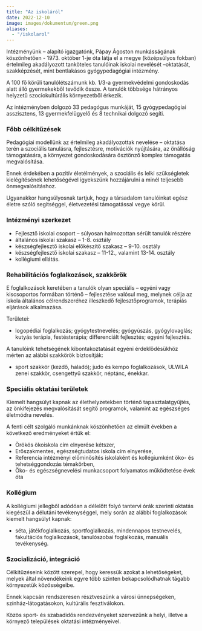 ```yaml
---
title: "Az iskoláról"
date: 2022-12-10
image: images/dokumentum/green.png
aliases:
  - "/iskolarol"
---
```


Intézményünk – alapító igazgatónk, Pápay Ágoston munkásságának köszönhetően - 1973. október 1-je óta látja el a megye (középsúlyos fokban) értelmileg akadályozott tanköteles tanulóinak iskolai nevelését –oktatását, szakképzését, mint bentlakásos gyógypedagógiai intézmény.

A 100 fő körüli tanulólétszámunk kb. 1/3-a gyermekvédelmi gondoskodás alatt álló gyermekekből tevődik össze.
A tanulók többsége hátrányos helyzetű szociokultúrális környezetből érkezik.

Az intézményben dolgozó 33 pedagógus munkáját, 15 gyógypedagógiai asszisztens, 13 gyermekfelügyelő és 8 technikai dolgozó segíti.

### Főbb célkitűzések

Pedagógiai modellünk az értelmileg akadályozottak nevelése – oktatása terén a szociális tanulásra, fejlesztésre, motivációk nyújtására, az önállóság támogatására, a környezet gondoskodására ösztönző komplex támogatás megvalósítása.

Ennek érdekében a pozitív életélmények, a szociális és lelki szükségletek kielégítésének lehetőségével igyekszünk hozzájárulni a minél teljesebb önmegvalósításhoz.

Ugyanakkor hangsúlyosnak tartjuk, hogy a társadalom tanulóinkat egész életre szóló segítséggel, életvezetési támogatással vegye körül.

### Intézményi szerkezet

- Fejlesztő iskolai csoport – súlyosan halmozottan sérült tanulók részére
- általános iskolai szakasz – 1-8. osztály
- készségfejlesztő iskolai előkészítő szakasz – 9-10. osztály
- készségfejlesztő iskolai szakasz – 11-12., valamint 13-14. osztály 
- kollégiumi ellátás.

### Rehabilitációs foglalkozások, szakkörök

E foglalkozások keretében a tanulók olyan speciális – egyéni vagy kiscsoportos formában történő – fejlesztése valósul meg, melynek célja az iskola általános célrendszeréhez illeszkedő fejlesztőprogramok, terápiás eljárások alkalmazása.

Területei: 

- logopédiai foglalkozás; gyógytestnevelés; gyógyúszás, gyógylovaglás; kutyás terápia, festésterápia; differenciált fejlesztés; egyéni fejlesztés.
  
A tanulóink tehetségének kibontakoztatását egyéni érdeklődésükhöz mérten az alábbi szakkörök biztosítják:
- sport szakkör (kezdő, haladó); judo és kempo foglalkozások, ULWILA zenei szakkör, csengettyű szakkör, néptánc, énekkar.

### Speciális oktatási területek

Kiemelt hangsúlyt kapnak az élethelyzetekben történő tapasztalatgyűjtés, az önkifejezés megvalósítását segítő programok, valamint az egészséges életmódra nevelés.

A fenti célt szolgáló munkánknak köszönhetően az elmúlt években a következő eredményeket értük el:

- Örökös ökoiskola cím elnyerése kétszer,
- Erőszakmentes, egészségtudatos iskola cím elnyerése,
- Referencia intézményi előminősítés iskolaként és kollégiumként öko- és tehetséggondozás témakörben,
- Öko- és egészségnevelési munkacsoport  folyamatos működtetése évek óta

### Kollégium

A kollégiumi jellegből adódóan a délelőtt folyó tantervi órák szerinti oktatás kiegészül a délutáni tevékenységgel, mely során az alábbi foglalkozások kiemelt hangsúlyt kapnak: 

- séta, játékfoglalkozás, sportfoglalkozás, mindennapos testnevelés, fakultációs foglalkozások, tanulószobai foglalkozás, manuális tevékenység. 

### Szocializáció, integráció

Célkitűzéseink között szerepel, hogy keressük azokat a lehetőségeket, melyek által növendékeink egyre több szinten bekapcsolódhatnak tágabb környezetük közösségeibe.

Ennek kapcsán rendszeresen résztveszünk a városi ünnepségeken, színház-látogatásokon, kultúrális fesztiválokon.

Közös sport- és szabadidős rendezvényeket szervezünk a helyi, illetve a környező települések oktatási intézményeivel.